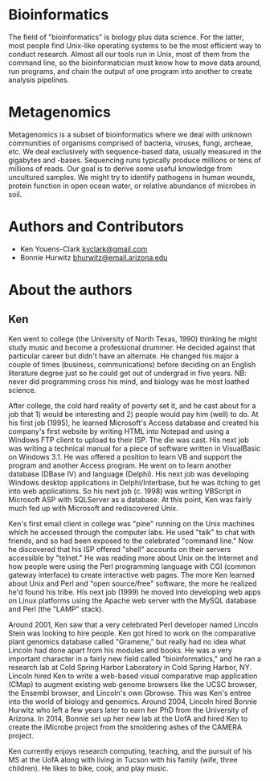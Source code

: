 # Bioinformatics

The field of "bioinformatics" is biology plus data science.  For the latter, most people find Unix-like operating systems to be the most efficient way to conduct research. Almost all our tools run in Unix, most of them from the command line, so the bioinformatician must know how to move data around, run programs, and chain the output of one program into another to create analysis pipelines.

# Metagenomics

Metagenomics is a subset of bioinformatics where we deal with unknown communities of organisms comprised of bacteria, viruses, fungi, archeae, etc.  We deal exclusively with sequence-based data, usually measured in the gigabytes and -bases.  Sequencing runs typically produce millions or tens of millions of reads.  Our goal is to derive some useful knowledge from uncultured samples.  We might try to identify pathogens in human wounds, protein function in open ocean water, or relative abundance of microbes in soil.

# Authors and Contributors

* Ken Youens-Clark <kyclark@gmail.com>
* Bonnie Hurwitz <bhurwitz@email.arizona.edu>

# About the authors

## Ken

Ken went to college (the University of North Texas, 1990) thinking he might study music and become  a professional drummer.  He decided against that particular career but didn't have an alternate.  He changed his major a couple of times (business, communications) before deciding on an English literature degree just so he could get out of undergrad in five years.  NB: never did programming cross his mind, and biology was he most loathed science.

After college, the cold hard reality of poverty set it, and he cast about for a job that 1) would be interesting and 2) people would pay him (well) to do.  At his first job (1995), he learned Microsoft's Access database and created his company's first website by writing HTML into Notepad and using a Windows FTP client to upload to their ISP.  The die was cast.  His next job was writing a technical manual for a piece of software written in VisualBasic on Windows 3.1.  He was offered a position to learn VB and support the program and another Access program.  He went on to learn another database (DBase IV) and language (Delphi).  His next job was developing Windows desktop applications in Delphi/Interbase, but he was itching to get into web applications.  So his next job (c. 1998) was writing VBScript in Microsoft ASP with SQLServer as a database.  At this point, Ken was fairly much fed up with Microsoft and rediscovered Unix.

Ken's first email client in college was "pine" running on the Unix machines which he accessed through the computer labs.  He used "talk" to chat with friends, and so had been exposed to the celebrated "command line."  Now he discovered that his ISP offered "shell" accounts on their servers accessible by "telnet."  He was reading more about Unix on the Internet and how people were using the Perl programming language with CGI (common gateway interface) to create interactive web pages.  The more Ken learned about Unix and Perl and "open source/free" software, the more he realized he'd found his tribe.  His next job (1999) he moved into developing web apps on Linux platforms using the Apache web server with the MySQL database and Perl (the "LAMP" stack).

Around 2001, Ken saw that a very celebrated Perl developer named Lincoln Stein was looking to hire people.  Ken got hired to work on the comparative plant genomics database called "Gramene," but really had no idea what Lincoln had done apart from his modules and books.  He was a very important character in a fairly new field called "bioinformatics," and he ran a research lab at Cold Spring Harbor Laboratory in Cold Spring Harbor, NY.  Lincoln hired Ken to write a web-based visual comparative map application (CMap) to augment existing web genome browsers like the UCSC browser, the Ensembl browser, and Lincoln's own Gbrowse.  This was Ken's entree into the world of biology and genomics.  Around 2004, Lincoln hired Bonnie Hurwitz who left a few years later to earn her PhD from the University of Arizona.  In 2014, Bonnie set up her new lab at the UofA and hired Ken to create the iMicrobe project from the smoldering ashes of the CAMERA project.

Ken currently enjoys research computing, teaching, and the pursuit of his MS at the UofA along with living in Tucson with his family (wife, three children).  He likes to bike, cook, and play music.